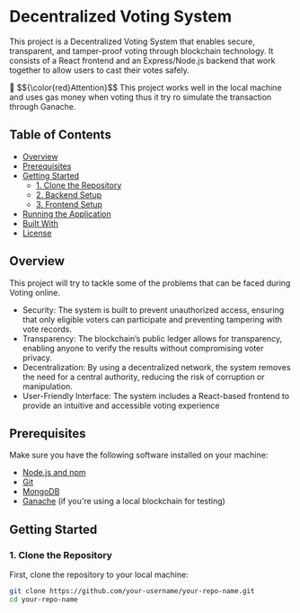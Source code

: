 # Decentralized Voting System

This project is a Decentralized Voting System that enables secure, transparent, and tamper-proof voting through blockchain technology.
It consists of a React frontend and an Express/Node.js backend that work together to allow users to cast their votes safely.

<p>🚨 $${\color{red}Attention}$$ This project  works well in the local machine and uses gas money when voting thus it try ro simulate the transaction through Ganache. </p>

## Table of Contents

- [Overview](#overview)
- [Prerequisites](#prerequisites)
- [Getting Started](#getting-started)
  - [1. Clone the Repository](#1-clone-the-repository)
  - [2. Backend Setup](#2-backend-setup)
  - [3. Frontend Setup](#3-frontend-setup)
- [Running the Application](#running-the-application)
- [Built With](#built-with)
- [License](#license)

## Overview
This project will try to tackle some of the problems that can be faced during Voting online.
- Security: The system is built to prevent unauthorized access, ensuring that only eligible voters can participate and preventing tampering with vote records.
- Transparency: The blockchain’s public ledger allows for transparency, enabling anyone to verify the results without compromising voter privacy.
- Decentralization: By using a decentralized network, the system removes the need for a central authority, reducing the risk of corruption or manipulation.
- User-Friendly Interface: The system includes a React-based frontend to provide an intuitive and accessible voting experience





## Prerequisites

Make sure you have the following software installed on your machine:

- [Node.js and npm](https://nodejs.org/) 
- [Git](https://git-scm.com/)
- [MongoDB](https://www.mongodb.com/) 
- [Ganache](https://trufflesuite.com/ganache/) (if you're using a local blockchain for testing)

## Getting Started

### 1. Clone the Repository

First, clone the repository to your local machine:

```bash
git clone https://github.com/your-username/your-repo-name.git
cd your-repo-name
